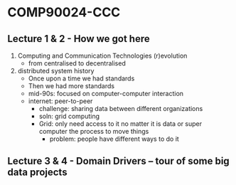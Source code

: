 # COMP90024-CCC

## Lecture 1 & 2 - How we got here
1. Computing and Communication Technologies (r)evolution
    - from centralised to decentralised
2. distributed system history
    - Once upon a time we had standards
    - Then we had more standards
    - mid-90s: focused on computer-computer interaction
    - internet: peer-to-peer
        - challenge: sharing data between different organizations
        - soln: grid computing
        - Grid: only need access to it no matter it is data or super computer the process to move things
            - problem: people have different ways to do it


## Lecture 3 & 4 - Domain Drivers – tour of some big data projects


